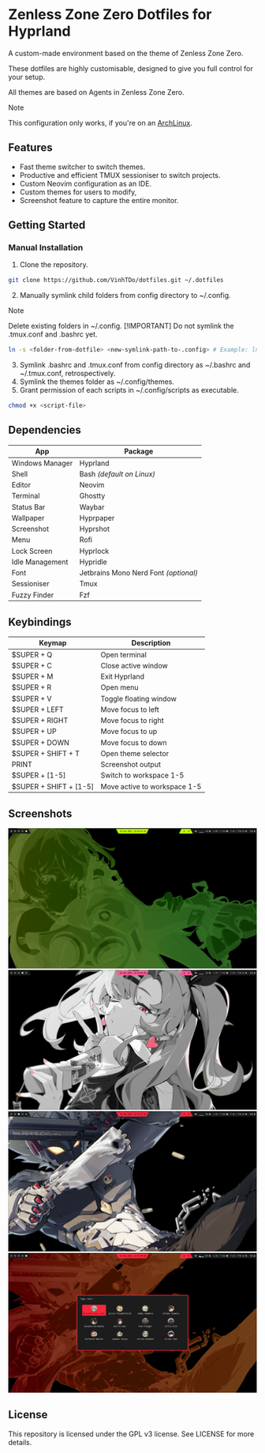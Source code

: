 # Zenless Zone Zero Dotfiles for Hyprland
A custom-made environment based on the theme of Zenless Zone Zero.

These dotfiles are highly customisable, designed to give you full control
for your setup.

All themes are based on Agents in Zenless Zone Zero.

> [!NOTE]
> This configuration only works, if you're on an [ArchLinux](https://archlinux.org/).

## Features
* Fast theme switcher to switch themes.
* Productive and efficient TMUX sessioniser to switch projects.
* Custom Neovim configuration as an IDE.
* Custom themes for users to modify,
* Screenshot feature to capture the entire monitor.

## Getting Started
### Manual Installation
1. Clone the repository.
```sh
git clone https://github.com/VinhTDo/dotfiles.git ~/.dotfiles
```
2. Manually symlink child folders from config directory to ~/.config.
> [!NOTE]
> Delete existing folders in ~/.config.
> [!IMPORTANT]
> Do not symlink the .tmux.conf and .bashrc yet.
```sh
ln -s <folder-from-dotfile> <new-symlink-path-to-.config> # Example: ln -s $HOME/.dotfiles/config/hypr $HOME/.config/hypr
```
3. Symlink .bashrc and .tmux.conf from config directory as ~/.bashrc and ~/.tmux.conf, retrospectively.
4. Symlink the themes folder as ~/.config/themes.
5. Grant permission of each scripts in ~/.config/scripts as executable.
```sh
chmod +x <script-file>
```

## Dependencies
| App | Package |
| -------------- | --------------- |
| Windows Manager | Hyprland |
| Shell | Bash *(default on Linux)* |
| Editor | Neovim |
| Terminal | Ghostty |
| Status Bar | Waybar |
| Wallpaper | Hyprpaper |
| Screenshot | Hyprshot |
| Menu | Rofi |
| Lock Screen | Hyprlock |
| Idle Management | Hypridle |
| Font | Jetbrains Mono Nerd Font *(optional)* |
| Sessioniser | Tmux |
| Fuzzy Finder | Fzf |

## Keybindings
| Keymap | Description |
| -------------- | --------------- |
| $SUPER + Q | Open terminal |
| $SUPER + C | Close active window |
| $SUPER + M | Exit Hyprland |
| $SUPER + R | Open menu |
| $SUPER + V | Toggle floating window |
| $SUPER + LEFT | Move focus to left |
| $SUPER + RIGHT | Move focus to right |
| $SUPER + UP | Move focus to up |
| $SUPER + DOWN | Move focus to down |
| $SUPER + SHIFT + T | Open theme selector |
| PRINT | Screenshot output |
| $SUPER + [1-5] | Switch to workspace 1-5 |
| $SUPER + SHIFT + [1-5] | Move active to workspace 1-5 |

## Screenshots
![Screenshot 01](./misc/screenshots/screenshot-01.png "screenshot-01.png")
![Screenshot 02](./misc/screenshots/screenshot-02.png "screenshot-02.png")
![Screenshot 03](./misc/screenshots/screenshot-03.png "screenshot-03.png")
![Screenshot 04](./misc/screenshots/screenshot-04.png "screenshot-04.png")

## License
This repository is licensed under the GPL v3 license.
See LICENSE for more details.
